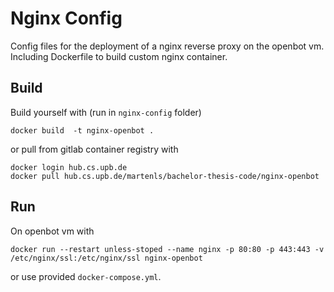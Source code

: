 # Nginx Config

Config files for the deployment of a nginx reverse proxy on the openbot vm.
Including Dockerfile to build custom nginx container.

## Build

Build yourself with (run in `nginx-config` folder)
```
docker build  -t nginx-openbot .
```
 or pull from gitlab container registry with 
```
docker login hub.cs.upb.de
docker pull hub.cs.upb.de/martenls/bachelor-thesis-code/nginx-openbot
```

## Run

On openbot vm with
```
docker run --restart unless-stoped --name nginx -p 80:80 -p 443:443 -v /etc/nginx/ssl:/etc/nginx/ssl nginx-openbot
```
or use provided `docker-compose.yml`.